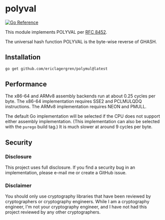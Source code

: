 # polyval

[![Go Reference](https://pkg.go.dev/badge/github.com/ericlagergren/polyval.svg)](https://pkg.go.dev/github.com/ericlagergren/polyval)

This module implements POLYVAL per [RFC 8452](https://datatracker.ietf.org/doc/html/rfc8452).

The universal hash function POLYVAL is the byte-wise reverse of
GHASH.

## Installation

```bash
go get github.com/ericlagergren/polymul@latest
```

## Performance

The x86-64 and ARMv8 assembly backends run at about 0.25 cycles
per byte. The x86-64 implementation requires SSE2 and PCLMULQDQ
instructions. The ARMv8 implementation requires NEON and PMULL.

The default Go implementation will be selected if the CPU does
not support either assembly implementation. (This implementation
can also be selected with the `purego` build tag.) It is much 
slower at around 9 cycles per byte.

## Security

### Disclosure

This project uses full disclosure. If you find a security bug in
an implementation, please e-mail me or create a GitHub issue.

### Disclaimer

You should only use cryptography libraries that have been
reviewed by cryptographers or cryptography engineers. While I am
a cryptography engineer, I'm not your cryptography engineer, and
I have not had this project reviewed by any other cryptographers.

